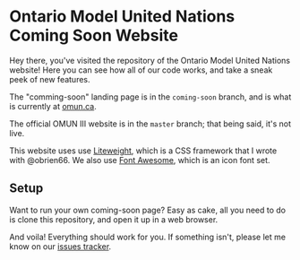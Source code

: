 # Ontario Model United Nations Coming Soon Website

Hey there, you've visited the repository of the Ontario Model United Nations website! Here you can see how all of our code works, and take a sneak peek of new features.

The "comming-soon" landing page is in the `coming-soon` branch, and is what is currently at [omun.ca](http://omun.ca/).

The official OMUN III website is in the `master` branch; that being said, it's not live. 

This website uses use [Liteweight](https://github.com/malsf21/liteweight/), which is a CSS framework that I wrote with @obrien66. We also use [Font Awesome](https://fontawesome.io), which is an icon font set. 

## Setup

Want to run your own coming-soon page? Easy as cake, all you need to do is clone this repository, and open it up in a web browser.

And voila! Everything should work for you. If something isn't, please let me know on our [issues tracker](https://github.com/malsf21/omun.ca/issues).
